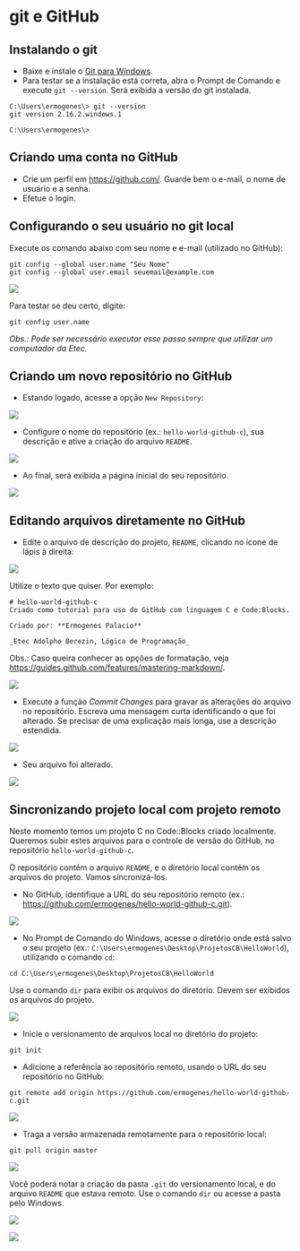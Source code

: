 # git e GitHub

## Instalando o git

* Baixe e instale o [Git para Windows](https://git-scm.com/download/win).
* Para testar se a instalação está correta, abra o Prompt de Comando e execute `git --version`. Será exibida a versão do git instalada.

```
C:\Users\ermogenes\> git --version
git version 2.16.2.windows.1

C:\Users\ermogenes\> 
```

## Criando uma conta no GitHub

* Crie um perfil em https://github.com/. Guarde bem o e-mail, o nome de usuário e a senha.
* Efetue o login.

## Configurando o seu usuário no git local

Execute os comando abaixo com seu nome e e-mail (utilizado no GitHub):

```
git config --global user.name "Seu Nome"
git config --global user.email seuemail@example.com
```

![](git-config.png)

Para testar se deu certo, digite:

```
git config user.name
```

_Obs.: Pode ser necessário executar esse passo sempre que utilizar um computador da Etec._

## Criando um novo repositório no GitHub

* Estando logado, acesse a opção `New Repository`:

![](git-new-repository.png)

* Configure o nome do repositório (ex.: `hello-world-github-c`), sua descrição e ative a criação do arquivo `README`.

![](git-new-repository-options.png)

* Ao final, será exibida a página inicial do seu repositório.

![](git-new-repository-inicial.png)

## Editando arquivos diretamente no GitHub

* Edite o arquivo de descrição do projeto, `README`, clicando no ícone de lápis à direita:

![](git-edit.png)

Utilize o texto que quiser. Por exemplo:

```
# hello-world-github-c
Criado como tutorial para uso do GitHub com linguagem C e Code:Blocks.

Criado por: **Ermogenes Palacio**

_Etec Adolpho Berezin, Lógica de Programação_
```

Obs.: Caso queira conhecer as opções de formatação, veja https://guides.github.com/features/mastering-markdown/.

![](git-readme.png)

* Execute a função _Commit Changes_ para gravar as alterações do arquivo no repositório. Escreva uma mensagem curta identificando o que foi alterado. Se precisar de uma explicação mais longa, use a descrição estendida.

![](git-commit-github.png)

* Seu arquivo foi alterado.

![](git-committed-github.png)

## Sincronizando projeto local com projeto remoto

Neste momento temos um projeto C no Code::Blocks criado localmente. Queremos subir estes arquivos para o controle de versão do GitHub, no repositório `hello-world-github-c`.

O repositório contém o arquivo `README`, e o diretório local contém os arquivos do projeto. Vamos sincronizá-los.

* No GitHub, identifique a URL do seu repositório remoto (ex.: https://github.com/ermogenes/hello-world-github-c.git).

![](git-repo-url.png)

* No Prompt de Comando do Windows, acesse o diretório onde está salvo o seu projeto (ex.: `C:\Users\ermogenes\Desktop\ProjetosCB\HelloWorld`), utilizando o comando `cd`:

```
cd C:\Users\ermogenes\Desktop\ProjetosCB\HelloWorld
```

Use o comando `dir` para exibir os arquivos do diretório. Devem ser exibidos os arquivos do projeto.

![](git-cd-dir.png)

* Inicie o versionamento de arquivos local no diretório do projeto:

```
git init
```

* Adicione a referência ao repositório remoto, usando o URL do seu repositório no GitHub:

```
git remote add origin https://github.com/ermogenes/hello-world-github-c.git
```

![](git-init-remote.png)

* Traga a versão armazenada remotamente para o repositório local:

```
git pull origin master
```

![](git-pull.png)

Você poderá notar a criação da pasta `.git` do versionamento local, e do arquivo `README` que estava remoto. Use o comando `dir` ou acesse a pasta pelo Windows.

![](git-pull-dir.png)

![](git-pull-arquivos.png)

